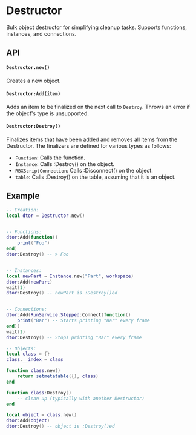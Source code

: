 # Destructor

Bulk object destructor for simplifying cleanup tasks. Supports functions, instances, and connections.

## API

#### `Destructor.new()`

Creates a new object.

#### `Destructor:Add(item)`

Adds an item to be finalized on the next call to `Destroy`.
Throws an error if the object's type is unsupported.

#### `Destructor:Destroy()`

Finalizes items that have been added and removes all items from the Destructor.
The finalizers are defined for various types as follows:
- `Function`: Calls the function.
- `Instance`: Calls :Destroy() on the object.
- `RBXScriptConnection`: Calls :Disconnect() on the object.
- `table`: Calls :Destroy() on the table, assuming that it is an object.

## Example

```lua
-- Creation:
local dtor = Destructor.new()


-- Functions:
dtor:Add(function()
    print("Foo")
end)
dtor:Destroy() -- > Foo


-- Instances:
local newPart = Instance.new("Part", workspace)
dtor:Add(newPart)
wait(1)
dtor:Destroy() -- newPart is :Destroy()ed


-- Connections:
dtor:Add(RunService.Stepped:Connect(function()
    print("Bar") -- Starts printing "Bar" every frame
end))
wait(1)
dtor:Destroy() -- Stops printing "Bar" every frame

-- Objects:
local class = {}
class.__index = class

function class.new()
    return setmetatable({), class)
end

function class:Destroy()
    -- clean up (typically with another Destructor)
end

local object = class.new()
dtor:Add(object)
dtor:Destroy() -- object is :Destroy()ed
```
